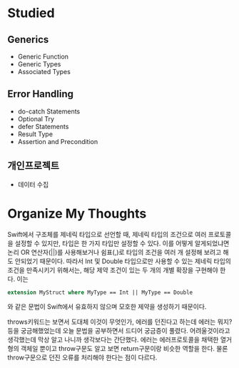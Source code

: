 # Studied

## Generics
- Generic Function
- Generic Types
- Associated Types

## Error Handling
- do-catch Statements
- Optional Try
- defer Statements
- Result Type
- Assertion and Precondition

## 개인프로젝트
- 데이터 수집

# Organize My Thoughts 
Swift에서 구조체를 제네릭 타입으로 선언할 때, 제네릭 타입의 조건으로 여러 프로토콜을 설정할 수 있지만, 타입은 한 가지 타입만 설정할 수 있다.
이를 어떻게 알게되었냐면 논리 OR 연산자(||)를 사용해보거나 쉼표(,)로 타입의 조건을 여러 개 설정해 보려고 해도 안되었기 때문이다.
따라서 Int 및 Double 타입으로만 사용할 수 있는 제네릭 타입의 조건을 만족시키기 위해서는, 해당 제약 조건이 있는 두 개의 개별 확장을 구현해야 한다.
이는
```swift
extension MyStruct where MyType == Int || MyType == Double
```
와 같은 문법이 Swift에서 유효하지 않으며 모호한 제약을 생성하기 때문이다.

throws키워드는 보면서 도대체 이것이 무엇인가, 에러를 던진다고 하는데 에러는 뭐지? 등을 궁금해했었는데 오늘 문법을 공부하면서 드디어 궁금증이 풀렸다. 어려울것이라고 생각했는데 막상 알고 나니까 생각보다는 간단했다. 에러는 에러프로토콜을 채택한 열거형의 객체일 뿐이고 throw구문도 알고 보면 return구문이랑 비슷한 역할을 한다. 물론 throw구문으로 던진 오류를 처리해야 한다는 점이 다르다.
